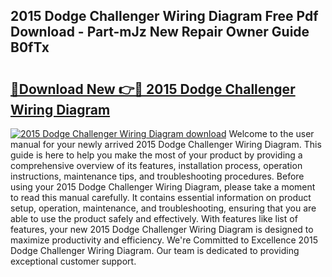 ## 2015 Dodge Challenger Wiring Diagram Free Pdf Download - Part-mJz New Repair Owner Guide B0fTx

# <h2><a href="http://dfre9i5.blite.top/?on=2015+Dodge+Challenger+Wiring+Diagram">🔗Download New 👉🔴 2015 Dodge Challenger Wiring Diagram</a></h2>

[![2015 Dodge Challenger Wiring Diagram download](https://i.imgur.com/lujVjoI.png)](http://dfre9i5.blite.top/?on=2015+Dodge+Challenger+Wiring+Diagram)
Welcome to the user manual for your newly arrived 2015 Dodge Challenger Wiring Diagram. This guide is here to help you make the most of your product by providing a comprehensive overview of its features, installation process, operation instructions, maintenance tips, and troubleshooting procedures. Before using your 2015 Dodge Challenger Wiring Diagram, please take a moment to read this manual carefully. It contains essential information on product setup, operation, maintenance, and troubleshooting, ensuring that you are able to use the product safely and effectively. With features like list of features, your new 2015 Dodge Challenger Wiring Diagram is designed to maximize productivity and efficiency. We're Committed to Excellence 2015 Dodge Challenger Wiring Diagram. Our team is dedicated to providing exceptional customer support.
